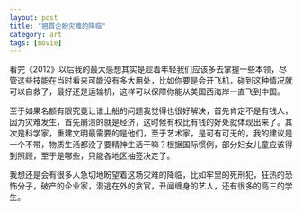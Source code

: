 ```yaml
---
layout: post
title: "翘首企盼灾难的降临"
category: art
tags: [movie]
---
```



看完《2012》以后我的最大感想其实是趁着年轻我们应该多去掌握一些本领，尽管这些技能在当时看来可能没有多大用处，比如你要是会开飞机，碰到这种情况就可以自救了，最好还是运输机，这样可以保障你能从美国西海岸一直飞到中国。


至于如果名额有限究竟让谁上船的问题我觉得也很好解决，首先肯定不是有钱人，因为灾难发生，首先崩溃的就是经济，这时候有权比有钱的好处就体现出来了。其次是科学家，重建文明最需要的是他们，至于艺术家，是可有可无的，我的建议是一个不带，物质生活都没了要精神生活干嘛？根据国际惯例，部分妇女儿童应该得到照顾，至于是哪些，只能各地区抽签决定了。


我想还是会有很多人急切地盼望着这场灾难的降临，比如牢里的死刑犯，狂热的恐怖分子，破产的企业家，潜逃在外的贪官，丑闻缠身的艺人，还有很多的高三的学生。
